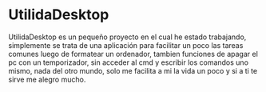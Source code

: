 # UtilidaDesktop

UtilidaDesktop es un pequeño proyecto en el cual he estado trabajando, simplemente se trata de una aplicación para facilitar un poco las tareas comunes luego de formatear un ordenador, tambien funciones de apagar el pc con un temporizador, sin acceder al cmd y escribir los comandos uno mismo, nada del otro mundo, solo me facilita a mi la vida un poco y si a ti te sirve me alegro mucho.

